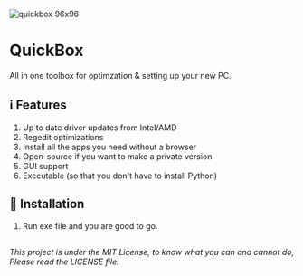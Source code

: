 ![quickbox 96x96](https://github.com/user-attachments/assets/424dd2a0-0892-49e0-a0d8-293f55a112dc)
# QuickBox
All in one toolbox for optimzation &amp; setting up your new PC.

## ℹ Features

1. Up to date driver updates from Intel/AMD
2. Regedit optimizations
3. Install all the apps you need without a browser
4. Open-source if you want to make a private version
5. GUI support
6. Executable (so that you don't have to install Python)

## 📀 Installation

1. Run exe file and you are good to go.

##

*This project is under the MIT License, to know what you can and cannot do, Please read the LICENSE file.*
